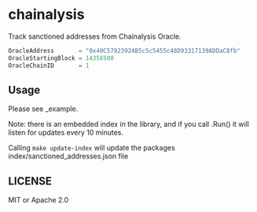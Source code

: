 chainalysis
===========

Track sanctioned addresses from Chainalysis Oracle.

```go
OracleAddress       = "0x40C57923924B5c5c5455c48D93317139ADDaC8fb"
OracleStartingBlock = 14356508
OracleChainID       = 1
```

## Usage

Please see _example.

Note: there is an embedded index in the library, and if you call .Run()
it will listen for updates every 10 minutes.

Calling `make update-index` will update the packages index/sanctioned_addresses.json file

## LICENSE

MIT or Apache 2.0
